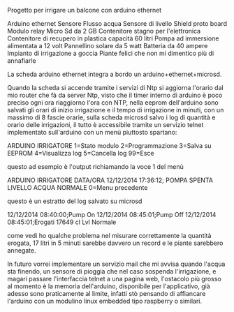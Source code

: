 Progetto per irrigare un balcone con arduino ethernet

Arduino ethernet
Sensore Flusso acqua
Sensore di livello
Shield proto board
Modulo relay
Micro Sd da 2 GB
Contenitore stagno per l'elettronica
Contenitore di recupero in plastica capacità 60 litri
Pompa ad immersione alimentata a 12 volt
Pannellino solare da 5 watt
Batteria da 40 ampere
Impianto di irrigazione a goccia
Piante felici che non mi dimentico più di annafiarle

La scheda arduino ethernet integra a bordo un arduino+ethernet+microsd.

Quando la scheda si accende tramite i servizi di Ntp si aggiorna l'orario dal mio router che fà da server Ntp, visto che il timer interno di arduino è poco preciso ogni ora riaggiorno l'ora con NTP, nella eeprom dell'arduino sono salvati gli orari di inizio irrigazione e il tempo di irrigazione in minuti, con un massimo di 8 fascie orarie, sulla scheda microsd salvo i log di quantità e orario delle irrigazioni, il tutto è accessibile tramite un servizio telnet implementato sull'arduino con un menù piuttosto spartano:

ARDUINO IRRIGATORE
1=Stato modulo
2=Programmazione
3=Salva su EEPROM
4=Visualizza log
5=Cancella log
99=Esce

questo ad esempio è l'output richiamando la voce 1 del menù

ARDUINO IRRIGATORE
DATA/ORA 12/12/2014 17:36:12;
POMPA SPENTA
LIVELLO ACQUA NORMALE
0=Menu precedente

questo è un estratto del log salvato su microsd

12/12/2014 08:40:00;Pump On
12/12/2014 08:45:01;Pump Off
12/12/2014 08:45:01;Erogati 17649 cl Lvl Normale


come vedi ho qualche problema nel misurare correttamente la quantità erogata, 17 litri in 5 minuti sarebbe davvero un record e le piante sarebbero annegate.

In futuro vorrei implementare un servizio mail che mi avvisa quando l'acqua sta finendo, un sensore di pioggia che nel caso sospenda l'irrigazione, e magari passare l'interfaccia telnet a una pagina web, l'ostacolo più grosso al momento è la memoria dell'arduino, disponibile per l'applicativo, già adesso sono praticamente al limite, infatti stò pensando di affiancare l'arduino con un modulino linux embedded tipo raspberry o similari.

